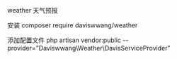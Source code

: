weather  天气预报

安装 composer require daviswwang/weather

添加配置文件
php artisan vendor:public --provider="Daviswwang\Weather\DavisServiceProvider"